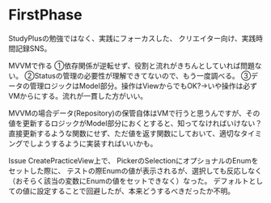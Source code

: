 # FirstPhase

StudyPlusの勉強ではなく、実践にフォーカスした、
クリエイター向け、実践時間記録SNS。

MVVMで作る
①依存関係が逆転せず、役割と流れがきちんとしていれば問題ない。
②Statusの管理の必要性が理解できてないので、もう一度調べる。
③データの管理ロジックはModel部分。操作はViewからでもOK?→いや操作は必ずVMからにする。流れが一貫した方がいい。

MVVMの場合データ(Repository)の保管自体はVMで行うと思うんですが、その値を更新するロジックがModel部分におくとすると、知ってなければいけない？
直接更新するような関数にせず、ただ値を返す関数にしておいて、適切なタイミングでしようするように実装すればいいかも。


Issue
CreatePracticeView上で、
PickerのSelectionにオプショナルのEnumをセットした際に、
テストの際Enumの値が表示されるが、選択しても反応しなく（おそらく該当の変数にEnumの値をセットできなく）なった。
デフォルトとしての値に設定することで回避したが、本来どうするべきだったか不明。


